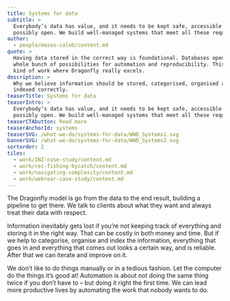 ```yaml
---
title: Systems for data
subtitle: >
  Everybody’s data has value, and it needs to be kept safe, accessible and
  possibly open. We build well-managed systems that meet all these requirements.
author:
  - people/moses-caleb/content.md
quote: >
  Having data stored in the correct way is foundational. Databases open up a
  whole bunch of possibilities for automation and reproducibility. This is the
  kind of work where Dragonfly really excels.
description: >
  Why we believe information should be stored, categorised, organised and
  indexed correctly.  
teaserTitle: Systems for data
teaserIntro: >
  Everybody’s data has value, and it needs to be kept safe, accessible and
  possibly open. We build well-managed systems that meet all these requirements.
teaserCTAbutton: Read more
teaserAnchorId: systems
teaserSVG: /what-we-do/systems-for-data/WWD_Systems1.svg
bannerSVG: /what-we-do/systems-for-data/WWD_Systems2.svg
sortorder: 2
tiles:
  - work/INZ-case-study/content.md
  - work/rec-fishing-bycatch/content.md
  - work/navigating-complexity/content.md
  - work/webrear-case-study/content.md
---
```


The Dragonfly model is go from the data to the end result, building a pipeline
to get there. We talk to clients about what they want and always treat their
data with respect.

Information inevitably gets lost if you’re not keeping track of everything and
storing it in the right way. That can be costly in both money and time. But if
we help to categorise, organise and index the information, everything that goes
in and everything that comes out looks a certain way, and is reliable. After
that we can iterate and improve on it.

We don’t like to do things manually or in a tedious fashion. Let the computer
do the things it’s good at! Automation is about not doing the same thing twice
if you don’t have to – but doing it right the first time. We can lead more
productive lives by automating the work that nobody wants to do.
